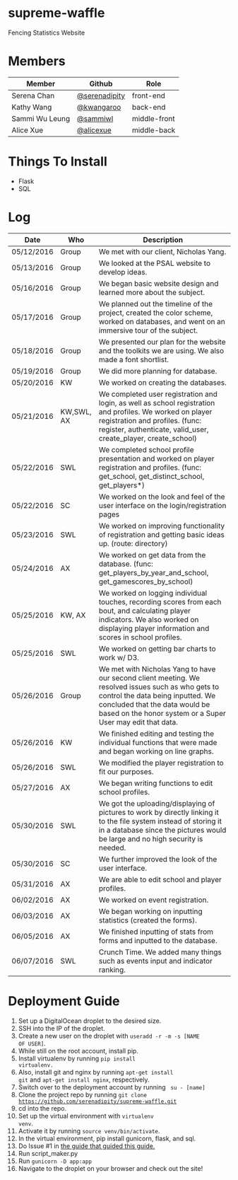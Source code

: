 # supreme-waffle
Fencing Statistics Website

# Members
| Member         | Github                                           | Role         |
|----------------|--------------------------------------------------|--------------|
| Serena Chan    | [@serenadipity](https://github.com/serenadipity) | front-end    |
| Kathy Wang     | [@kwangaroo](https://github.com/kwangaroo)       | back-end     |
| Sammi Wu Leung | [@sammiwl](https://github.com/sammiWL)           | middle-front |
| Alice Xue      | [@alicexue](https://github.com/alicexue)         | middle-back  |

# Things To Install
* Flask
* SQL

# Log
|   Date   | Who | Description  |
|----------|-----|--------------|
|05/12/2016|Group|We met with our client, Nicholas Yang. |
|05/13/2016|Group| We looked at the PSAL website to develop ideas. |
|05/16/2016|Group|We began basic website design and learned more about the subject. |
|05/17/2016|Group| We planned out the timeline of the project, created the color scheme, worked on databases, and went on an immersive tour of the subject. |
|05/18/2016|Group| We presented our plan for the website and the toolkits we are using. We also made a font shortlist.|
|05/19/2016|Group| We did more planning for database.|
|05/20/2016|KW| We worked on creating the databases.|
|05/21/2016|KW,SWL, AX| We completed user registration and login, as well as school registration and profiles. We worked on player registration and profiles. (func: register, authenticate, valid_user, create_player, create_school)|
|05/22/2016|SWL| We completed school profile presentation and worked on player registration and profiles. (func: get_school, get_distinct_school, get_players*)|
|05/22/2016|SC|We worked on the look and feel of the user interface on the login/registration pages|
|05/23/2016|SWL| We worked on improving functionality of registration and getting basic ideas up. (route: directory)|
|05/24/2016|AX| We worked on get data from the database. (func: get_players_by_year_and_school, get_gamescores_by_school)|
|05/25/2016|KW, AX| We worked on logging individual touches, recording scores from each bout, and calculating player indicators. We also worked on displaying player information and scores in school profiles.|
|05/25/2016|SWL| We worked on getting bar charts to work w/ D3.|
|05/26/2016|Group| We met with Nicholas Yang to have our second client meeting. We resolved issues such as who gets to control the data being inputted. We concluded that the data would be based on the honor system or a Super User may edit that data. | 
|05/26/2016|KW| We finished editing and testing the individual functions that were made and began working on line graphs. |
|05/26/2016|SWL| We modified the player registration to fit our purposes.|
|05/27/2016|AX| We began writing functions to edit school profiles.|
|05/30/2016|SWL| We got the uploading/displaying of pictures to work by directly linking it to the file system instead of storing it in a database since the pictures would be large and no high security is needed.|
|05/30/2016|SC | We further improved the look of the user interface. |
|05/31/2016|AX| We are able to edit school and player profiles.|
|06/02/2016|AX| We worked on event registration.|
|06/03/2016|AX| We began working on inputting statistics (created the forms).|
|06/05/2016|AX| We finished inputting of stats from forms and inputted to the database.|
|06/07/2016|SWL| Crunch Time. We added many things such as events input and indicator ranking. |

# Deployment Guide 
1. Set up a DigitalOcean droplet to the desired size. 
2. SSH into the IP of the droplet. 
3. Create a new user on the droplet with <code>useradd -r -m -s [NAME OF USER]</code>.
4. While still on the root account, install pip. 
5. Install virtualenv by running <code>pip install virtualenv.</code>
6. Also, install git and nginx by running <code>apt-get install git</code> and <code>apt-get install nginx</code>, respectively.
7. Switch over to the deployment account by running <code> su - [name] </code>
8. Clone the project repo by running <code>git clone https://github.com/serenadipity/supreme-waffle.git </code>
9. cd into the repo. 
10. Set up the virtual environment with <code>virtualenv venv</code>.
11. Activate it by running <code>source venv/bin/activate</code>.
12. In the virtual environment, pip install gunicorn, flask, and sql. 
13. Do Issue #1 in <a href="https://blog.marksteve.com/deploy-a-flask-application-inside-a-digitalocean-droplet/">the guide that guided this guide.</a>
14. Run script_maker.py
14. Run <code>gunicorn -D app:app</code>
15. Navigate to the droplet on your browser and check out the site!
